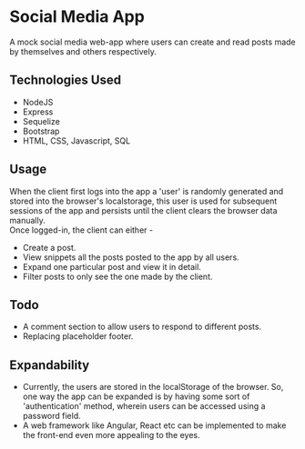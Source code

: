# Social Media App
A mock social media web-app where users can create and read posts made by themselves and others respectively.

## Technologies Used
+ NodeJS
+ Express
+ Sequelize
+ Bootstrap
+ HTML, CSS, Javascript, SQL

## Usage
When the client first logs into the app a 'user' is randomly generated and stored into the browser's localstorage, this user is used for subsequent sessions of the app and persists until the client clears the browser data manually.\
Once logged-in, the client can either - 
+ Create a post.
+ View snippets all the posts posted to the app by all users.
+ Expand one particular post and view it in detail.
+ Filter posts to only see the one made by the client.

## Todo
+ A comment section to allow users to respond to different posts.
+ Replacing placeholder footer.

## Expandability
+ Currently, the users are stored in the localStorage of the browser. So, one way the app can be expanded is by having some sort of 'authentication' method, wherein users can be accessed using a password field.
+ A web framework like Angular, React etc can be implemented to make the front-end even more appealing to the eyes.
